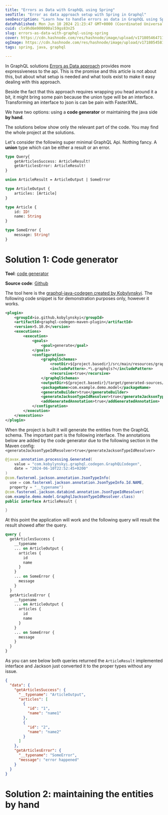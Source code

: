 ```yaml
---
title: "Errors as Data with GraphQL using Spring"
seoTitle: "Error as data approach setup with Spring in Graphql"
seoDescription: "Learn how to handle errors as data in GraphQL using Spring, with code generator tools and manual entity maintenance"
datePublished: Mon Jun 10 2024 21:23:47 GMT+0000 (Coordinated Universal Time)
cuid: clx9hd6m900000al59gs83n25
slug: errors-as-data-with-graphql-using-spring
cover: https://cdn.hashnode.com/res/hashnode/image/upload/v1718054647115/48b6cd9d-808c-4e40-b435-c7433ebef5f8.png
ogImage: https://cdn.hashnode.com/res/hashnode/image/upload/v1718054581268/1cafe975-a06d-46ab-863d-756e99c2acf1.png
tags: spring, java, graphql

---
```


In GraphQL solutions [Errors as Data approach](https://www.apollographql.com/docs/technotes/TN0041-errors-as-data-explained/) provides more expressiveness to the api. This is the promise and this article is not about this, but about what setup is needed and what tools exist to make it easy dealing with this approach.

Beside the fact that this approach requires wrapping you head around it a bit, it might bring some pain because the union type will be an interface. Transforming an interface to json is can be pain with FasterXML.

We have two options: using a **code generator** or maintaining the java side **by hand**.

The solutions below show only the relevant part of the code. You may find the whole project at the solutions.

Let's consider the following super minimal GraphQL Api. Nothing fancy. A **union** type which can be either a result or an error.

```graphql
type Query{
    getArticlesSuccess: ArticleResult!
    getArticlesError: ArticleResult!
}

union ArticleResult = ArticleOutput | SomeError

type ArticleOutput {
    articles: [Article]
}

type Article {
    id: ID!
    name: String
}

type SomeError {
    message: String!
}
```

# Solution 1: Code generator

**Tool**: [code generator](https://github.com/kobylynskyi/graphql-java-codegen)

**Source code**: [Github](https://github.com/Andras-Csanyi/java_articles/tree/main/error_as_data_code_generator)

The tool here is the [graphql-java-codegen created by Kobylynskyi](https://github.com/kobylynskyi/graphql-java-codegen). The following code snippet is for demonstration purposes only, however it works.

```xml
<plugin>
    <groupId>io.github.kobylynskyi</groupId>
    <artifactId>graphql-codegen-maven-plugin</artifactId>
    <version>5.10.0</version>
    <executions>
        <execution>
            <goals>
                <goal>generate</goal>
            </goals>
            <configuration>
                <graphqlSchemas>
                    <rootDir>${project.basedir}/src/main/resources/graphql/</rootDir>
                    <includePattern>.*\.graphqls?</includePattern>
                    <recursive>true</recursive>
                </graphqlSchemas>
                <outputDir>${project.basedir}/target/generated-sources/graphql</outputDir>
                <packageName>com.example.demo.model</packageName>
                <generateBuilder>true</generateBuilder>
                <generateJacksonTypeIdResolver>true</generateJacksonTypeIdResolver>
                <addGeneratedAnnotation>true</addGeneratedAnnotation>
            </configuration>
        </execution>
    </executions>
</plugin>
```

When the project is built it will generate the entities from the GraphQL schema. The important part is the following interface. The annotations below are added by the code generator due to the following section in the Maven config: `<generateJacksonTypeIdResolver>true</generateJacksonTypeIdResolver>`

```java
@javax.annotation.processing.Generated(
    value = "com.kobylynskyi.graphql.codegen.GraphQLCodegen",
    date = "2024-06-10T22:52:45+0200"
)
@com.fasterxml.jackson.annotation.JsonTypeInfo(
  use = com.fasterxml.jackson.annotation.JsonTypeInfo.Id.NAME, 
  property = "__typename")
@com.fasterxml.jackson.databind.annotation.JsonTypeIdResolver(
com.example.demo.model.GraphqlJacksonTypeIdResolver.class)
public interface ArticleResult {

}
```

At this point the application will work and the following query will result the result showed after the query.

```graphql
query {
  getArticlesSuccess {
    __typename
    ... on ArticleOutput {
      articles {
        id
        name
      }
    }
    ... on SomeError {
      message
    }
  }
  getArticlesError {
    __typename
    ... on ArticleOutput {
      articles {
        id
        name
      }
    }
    ... on SomeError {
      message
    }
  }
}
```

As you can see below both queries returned the `ArticleResult` implemented interface and Jackson just converted it to the proper types without any issue.

```json
{
  "data": {
    "getArticlesSuccess": {
      "__typename": "ArticleOutput",
      "articles": [
        {
          "id": "1",
          "name": "name1"
        },
        {
          "id": "2",
          "name": "name2"
        }
      ]
    },
    "getArticlesError": {
      "__typename": "SomeError",
      "message": "error happened"
    }
  }
}
```

# Solution 2: maintaining the entities by hand